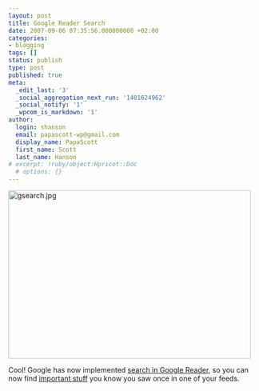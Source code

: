```yaml
---
layout: post
title: Google Reader Search
date: 2007-09-06 07:35:56.000000000 +02:00
categories:
- blogging
tags: []
status: publish
type: post
published: true
meta:
  _edit_last: '3'
  _social_aggregation_next_run: '1401624962'
  _social_notify: '1'
  _wpcom_is_markdown: '1'
author:
  login: shanson
  email: papascott-wp@gmail.com
  display_name: PapaScott
  first_name: Scott
  last_name: Hanson
# excerpt: !ruby/object:Hpricot::Doc
  # options: {}
---
```

<p><img src="http://www.papascott.de/wordpress/wp-content/uploads/2007/09/gsearch.jpg" alt="gsearch.jpg" border="0" width="485" height="337" /></p>
<p>Cool! Google has now implemented <a href="http://feeds.feedburner.com/~r/blogspot/dtKx/~3/152805315/we-found-it.html">search in Google Reader</a>, so you can now find <a href="http://www.google.com/search?q=d&ouml;nerstag+site:lumma.de">important stuff</a> you know you saw once in one of your feeds.</p>
